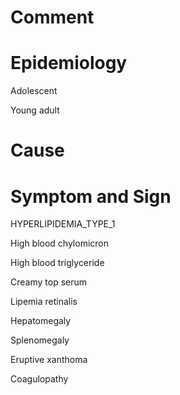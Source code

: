 # Comment

# Epidemiology

Adolescent

Young adult

# Cause

# Symptom and Sign

HYPERLIPIDEMIA_TYPE_1

High blood chylomicron

High blood triglyceride

Creamy top serum

Lipemia retinalis

Hepatomegaly

Splenomegaly

Eruptive xanthoma

Coagulopathy

